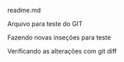 readme.md

Arquivo para teste do GIT

Fazendo novas inseções para teste

Verificando as alterações com git diff 
